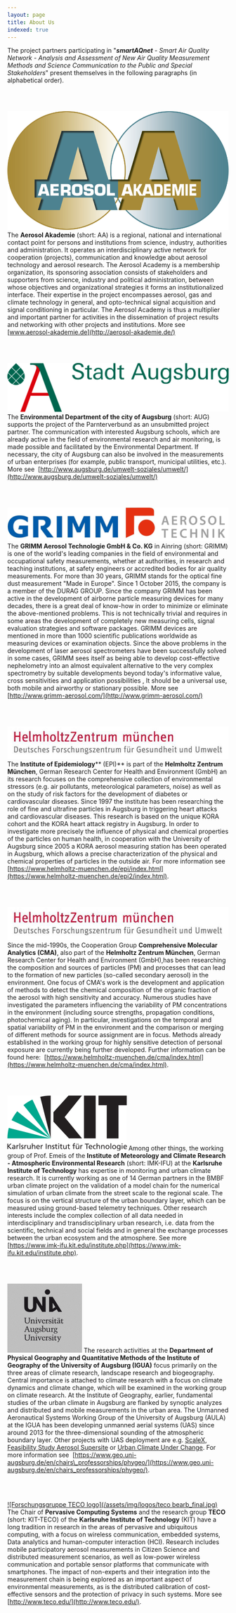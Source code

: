 ```yaml
---
layout: page
title: About Us
indexed: true
---
```


The project partners participating in "_**smartAQnet** - Smart Air Quality Network - Analysis and Assessment of New Air Quality Measurement Methods and Science Communication to the Public and Special Stakeholders_" present themselves in the following paragraphs (in alphabetical order).


<br><br>

[![Aerosol Akademie logo](/assets/img/logos/00-Logo_freigestellt.png)](http://www.aerosol-akademie.de/)
The **Aerosol Akademie** (short: AA) is a regional, national and international contact point for persons and institutions from science, industry, authorities and administration. It operates an interdisciplinary active network for cooperation (projects), communication and knowledge about aerosol technology and aerosol research. The Aerosol Academy is a membership organization, its sponsoring association consists of stakeholders and supporters from science, industry and political administration, between whose objectives and organizational strategies it forms an institutionalized interface. Their expertise in the project encompasses aerosol, gas and climate technology in general, and opto-technical signal acquisition and signal conditioning in particular. The Aerosol Academy is thus a multiplier and important partner for activities in the dissemination of project results and networking with other projects and institutions. More see [www.aerosol-akademie.de](http://aerosol-akademie.de/)

<br><br>

[![Stadt Augsburg logo](/assets/img/logos/Logo-Stadt_Augsburg-rotgruen-RGB.png)](http://www.augsburg.de/umwelt-soziales/umwelt/)
The **Environmental Department of the city of Augsburg** (short: AUG) supports the project of the Parnterverbund as an unsubmitted project partner. The communication with interested Augsburg schools, which are already active in the field of environmental research and air monitoring, is made possible and facilitated by the Environmental Department. If necessary, the city of Augsburg can also be involved in the measurements of urban enterprises (for example, public transport, municipal utilities, etc.). More see  [http://www.augsburg.de/umwelt-soziales/umwelt/](http://www.augsburg.de/umwelt-soziales/umwelt/)

<br><br>

![Grimm logo](/assets/img/logos/grimm_2017_final.jpg)
The **GRIMM Aerosol Technologie GmbH & Co. KG** in Ainring (short: GRIMM) is one of the world's leading companies in the field of environmental and occupational safety measurements, whether at authorities, in research and teaching institutions, at safety engineers or accredited bodies for air quality measurements. For more than 30 years, GRIMM stands for the optical fine dust measurement "Made in Europe". Since 1 October 2015, the company is a member of the DURAG GROUP. Since the company GRIMM has been active in the development of airborne particle measuring devices for many decades, there is a great deal of know-how in order to minimize or eliminate the above-mentioned problems. This is not technically trivial and requires in some areas the development of completely new measuring cells, signal evaluation strategies and software packages. GRIMM devices are mentioned in more than 1000 scientific publications worldwide as measuring devices or examination objects. Since the above problems in the development of laser aerosol spectrometers have been successfully solved in some cases, GRIMM sees itself as being able to develop cost-effective nephelometry into an almost equivalent alternative to the very complex spectrometry by suitable developments beyond today's informative value, cross sensitivities and application possibilities , It should be a universal use, both mobile and airworthy or stationary possible. More see [http://www.grimm-aerosol.com/](http://www.grimm-aerosol.com/)

<br><br>

[![Helmholtz Zentrum München logo](/assets/img/logos/Helmholtz%20resized.jpg)](https://www.helmholtz-muenchen.de/epi2/index.html)
The **Institute of Epidemiology**** (EPI)** is part of the **Helmholtz Zentrum München**, German Research Center for Health and Environment (GmbH) an its research focuses on the comprehensive collection of environmental stressors (e.g. air pollutants, meteorological parameters, noise) as well as on the study of risk factors for the development of diabetes or cardiovascular diseases. Since 1997 the institute has been researching the role of fine and ultrafine particles in Augsburg in triggering heart attacks and cardiovascular diseases. This research is based on the unique KORA cohort and the KORA heart attack registry in Augsburg. In order to investigate more precisely the influence of physical and chemical properties of the particles on human health, in cooperation with the University of Augsburg since 2005 a KORA aerosol measuring station has been operated in Augsburg, which allows a precise characterization of the physical and chemical properties of particles in the outside air. For more information see  [https://www.helmholtz-muenchen.de/epi/index.html](https://www.helmholtz-muenchen.de/epi2/index.html).

<br><br>

[![Helmholtz Zentrum München logo](/assets/img/logos/Helmholtz%20resized.jpg)](https://www.helmholtz-muenchen.de/epi2/index.html)
Since the mid-1990s, the Cooperation Group **Comprehensive Molecular Analytics (CMA)**, also part of the **Helmholtz Zentrum München**, German Research Center for Health and Environment (GmbH),has been researching the composition and sources of particles (PM) and processes that can lead to the formation of new particles (so-called secondary aerosol) in the environment. One focus of CMA's work is the development and application of methods to detect the chemical composition of the organic fraction of the aerosol with high sensitivity and accuracy. Numerous studies have investigated the parameters influencing the variability of PM concentrations in the environment (including source strengths, propagation conditions, photochemical aging). In particular, investigations on the temporal and spatial variability of PM in the environment and the comparison or merging of different methods for source assignment are in focus. Methods already established in the working group for highly sensitive detection of personal exposure are currently being further developed. Further information can be found here:  [https://www.helmholtz-muenchen.de/cma/index.html](https://www.helmholtz-muenchen.de/cma/index.html).

<br><br>

[![Karlsruher Institut für Technologie logo](/assets/img/logos/KIT_Logo_final.png)](http://www.imk-ifu.kit.edu/institute.php)
Among other things, the working group of Prof. Emeis of the **Institute of Meteorology and Climate Research - Atmospheric Environmental Research** (short: IMK-IFU) at the **Karlsruhe Institute of Technology** has expertise in monitoring and urban climate research. It is currently working as one of 14 German partners in the BMBF urban climate project on the validation of a model chain for the numerical simulation of urban climate from the street scale to the regional scale. The focus is on the vertical structure of the urban boundary layer, which can be measured using ground-based telemetry techniques. Other research interests include the complex collection of all data needed in interdisciplinary and transdisciplinary urban research, i.e. data from the scientific, technical and social fields and in general the exchange processes between the urban ecosystem and the atmosphere. See more  [https://www.imk-ifu.kit.edu/institute.php](https://www.imk-ifu.kit.edu/institute.php).

<br><br>

[![Universität Augsburg logo](/assets/img/logos/Logo_UniAugsburg.png)](https://www.geo.uni-augsburg.de/lehrstuhl_professur/phygeo/)
The research activities at the **Department of Physical Geography and Quantitative Methods of the Institute of Geography of the University of Augsburg (IGUA)** focus primarily on the three areas of climate research, landscape research and biogeography. Central importance is attached to climate research with a focus on climate dynamics and climate change, which will be examined in the working group on climate research. At the Institute of Geography, earlier, fundamental studies of the urban climate in Augsburg are flanked by synoptic analyzes and distributed and mobile measurements in the urban area. The Unmanned Aeronautical Systems Working Group of the University of Augsburg (AULA) at the IGUA has been developing unmanned aerial systems (UAS) since around 2013 for the three-dimensional sounding of the atmospheric boundary layer. Other projects with UAS deployment are e.g. [ScaleX](http://scalex.imk-ifu.kit.edu/), [Feasibility Study Aerosol Supersite](http://www.aerosol-akademie.de/.cm4all/iproc.php/Abschlussbericht%20Aerosol%20Supersite.pdf?cdp=a) or [Urban Climate Under Change](http://uc2-3do.org/). For more information see  [https://www.geo.uni-augsburg.de/en/chairs\_professorships/phygeo/](https://www.geo.uni-augsburg.de/en/chairs_professorships/phygeo/).

<br><br>

[![Forschungsgruppe TECO logo](/assets/img/logos/teco bearb_final.jpg)](https://pcs.tm.kit.edu/149.php)
The Chair of **Pervasive Computing Systems** and the research group **TECO** (short: KIT-TECO) of the **Karlsruhe Institute of Technology** (KIT) have a long tradition in research in the areas of pervasive and ubiquitous computing, with a focus on wireless communication, embedded systems, Data analytics and human-computer interaction (HCI). Research includes mobile participatory aerosol measurements in Citizen Science and distributed measurement scenarios, as well as low-power wireless communication and portable sensor platforms that communicate with smartphones. The impact of non-experts and their integration into the measurement chain is being explored as an important aspect of environmental measurements, as is the distributed calibration of cost-effective sensors and the protection of privacy in such systems. More see  [http://www.teco.edu/](http://www.teco.edu/).

<style>
.post-content img{
    max-width: 300px;
    float: left;
    margin: 20px;
    padding: 0;
}
</style>